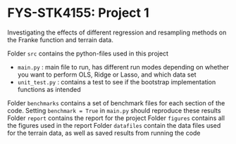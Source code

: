 # FYS-STK4155: Project 1
Investigating the effects of different regression and resampling methods on the Franke function and terrain data.

Folder `src` contains the python-files used in this project
  - `main.py` : main file to run, has different run modes depending on whether you want to perform OLS, Ridge or Lasso, and which data set
  - `unit_test.py` : contains a test to see if the bootstrap implementation functions as intended

Folder `benchmarks` contains a set of benchmark files for each section of the code. Setting `benchmark = True` in `main.py` should reproduce these results
Folder `report` contains the report for the project
Folder `figures` contains all the figures used in the report
Folder `datafiles` contain the data files used for the terrain data, as well as saved results from running the code
